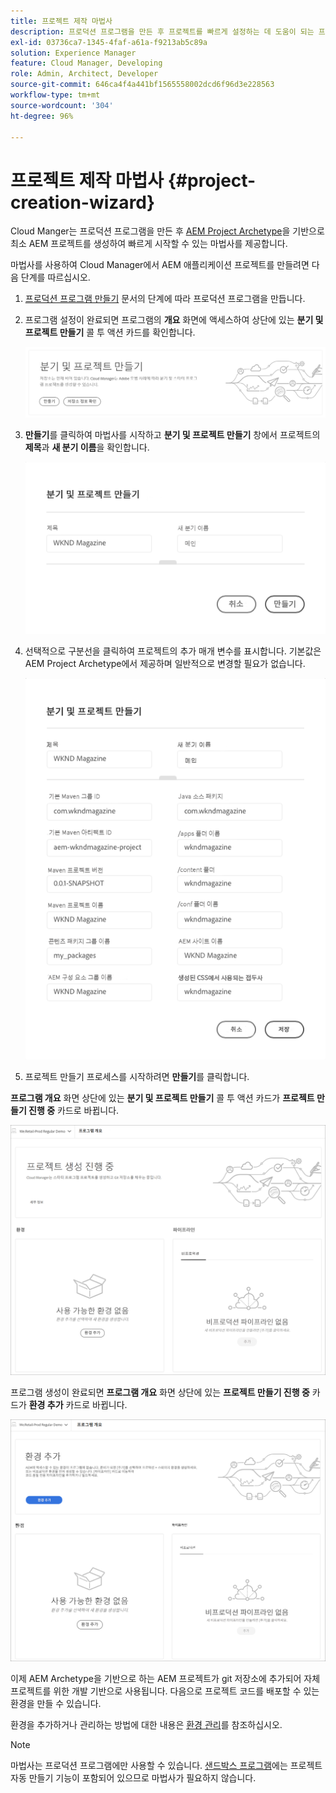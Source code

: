 ```yaml
---
title: 프로젝트 제작 마법사
description: 프로덕션 프로그램을 만든 후 프로젝트를 빠르게 설정하는 데 도움이 되는 프로젝트 제작 마법사에 대해 알아봅니다.
exl-id: 03736ca7-1345-4faf-a61a-f9213ab5c89a
solution: Experience Manager
feature: Cloud Manager, Developing
role: Admin, Architect, Developer
source-git-commit: 646ca4f4a441bf1565558002dcd6f96d3e228563
workflow-type: tm+mt
source-wordcount: '304'
ht-degree: 96%

---
```


# 프로젝트 제작 마법사 {#project-creation-wizard}

Cloud Manger는 프로덕션 프로그램을 만든 후 [AEM Project Archetype](https://experienceleague.adobe.com/docs/experience-manager-core-components/using/developing/archetype/overview.html?lang=ko)을 기반으로 최소 AEM 프로젝트를 생성하여 빠르게 시작할 수 있는 마법사를 제공합니다.

마법사를 사용하여 Cloud Manager에서 AEM 애플리케이션 프로젝트를 만들려면 다음 단계를 따르십시오.

1. [프로덕션 프로그램 만들기](creating-production-programs.md) 문서의 단계에 따라 프로덕션 프로그램을 만듭니다.

1. 프로그램 설정이 완료되면 프로그램의 **개요** 화면에 액세스하여 상단에 있는 **분기 및 프로젝트 만들기** 콜 투 액션 카드를 확인합니다.

   ![마법사의 콜 투 액션 카드](assets/create-wizard1.png)

1. **만들기**&#x200B;를 클릭하여 마법사를 시작하고 **분기 및 프로젝트 만들기** 창에서 프로젝트의 **제목**&#x200B;과 **새 분기 이름**&#x200B;을 확인합니다.

   ![분기 및 프로젝트 만들기](assets/create-wizard2.png)

1. 선택적으로 구분선을 클릭하여 프로젝트의 추가 매개 변수를 표시합니다. 기본값은 AEM Project Archetype에서 제공하며 일반적으로 변경할 필요가 없습니다.

   ![추가 프로젝트 매개변수](assets/create-wizard5.png)

1. 프로젝트 만들기 프로세스를 시작하려면 **만들기**&#x200B;를 클릭합니다.


**프로그램 개요** 화면 상단에 있는 **분기 및 프로젝트 만들기** 콜 투 액션 카드가 **프로젝트 만들기 진행 중** 카드로 바뀝니다.

![프로젝트 만들기 진행 중](assets/create-wizard3.png)

프로그램 생성이 완료되면 **프로그램 개요** 화면 상단에 있는 **프로젝트 만들기 진행 중** 카드가 **환경 추가** 카드로 바뀝니다.

![환경 추가](assets/create-wizard4.png)

이제 AEM Archetype을 기반으로 하는 AEM 프로젝트가 git 저장소에 추가되어 자체 프로젝트를 위한 개발 기반으로 사용됩니다. 다음으로 프로젝트 코드를 배포할 수 있는 환경을 만들 수 있습니다.

환경을 추가하거나 관리하는 방법에 대한 내용은 [환경 관리](/help/implementing/cloud-manager/manage-environments.md)를 참조하십시오.

>[!NOTE]
>
>마법사는 프로덕션 프로그램에만 사용할 수 있습니다. [샌드박스 프로그램](introduction-sandbox-programs.md#auto-creation)에는 프로젝트 자동 만들기 기능이 포함되어 있으므로 마법사가 필요하지 않습니다.